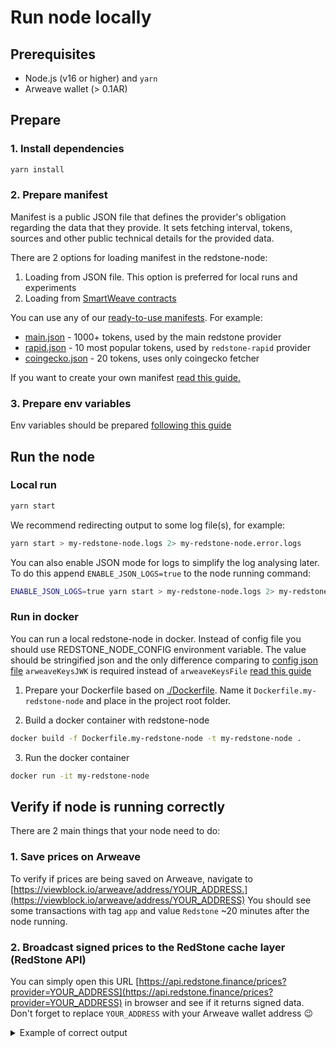 # Run node locally

## Prerequisites

- Node.js (v16 or higher) and `yarn`
- Arweave wallet (> 0.1AR)

## Prepare

### 1. Install dependencies

```bash
yarn install
```

### 2. Prepare manifest

Manifest is a public JSON file that defines the provider's obligation regarding the data that they provide. It sets fetching interval, tokens, sources and other public technical details for the provided data.

There are 2 options for loading manifest in the redstone-node:

1. Loading from JSON file. This option is preferred for local runs and experiments
2. Loading from [SmartWeave contracts](./DEPLOY_MANIFEST_ON_ARWEAVE.md)

You can use any of our [ready-to-use manifests](../manifests).
For example:

- [main.json](../manifests/main.json) - 1000+ tokens, used by the main redstone provider
- [rapid.json](../manifests/rapid.json) - 10 most popular tokens, used by `redstone-rapid` provider
- [coingecko.json](../manifests/coingecko.json) - 20 tokens, uses only coingecko fetcher

If you want to create your own manifest [read this guide.](./PREPARE_MANIFEST.md)

### 3. Prepare env variables

Env variables should be prepared [following this guide](./PREPARE_ENV_VARIABLES.md)

## Run the node

### Local run

```bash
yarn start
```

We recommend redirecting output to some log file(s), for example:

```bash
yarn start > my-redstone-node.logs 2> my-redstone-node.error.logs
```

You can also enable JSON mode for logs to simplify the log analysing later.
To do this append `ENABLE_JSON_LOGS=true` to the node running command:

```bash
ENABLE_JSON_LOGS=true yarn start > my-redstone-node.logs 2> my-redstone-node.error.logs
```

### Run in docker

You can run a local redstone-node in docker. Instead of config file you should use REDSTONE_NODE_CONFIG environment variable. The value should be stringified json and the only difference comparing to [config json file](./PREPARE_CONFIG.md) `arweaveKeysJWK` is required instead of `arweaveKeysFile` [read this guide](./PREPARE_CONFIG_VARIABLE.md)

1. Prepare your Dockerfile based on [./Dockerfile](../Dockerfile.public).
   Name it `Dockerfile.my-redstone-node` and place in the project root folder.

2. Build a docker container with redstone-node

```bash
docker build -f Dockerfile.my-redstone-node -t my-redstone-node .
```

3. Run the docker container

```bash
docker run -it my-redstone-node
```

## Verify if node is running correctly

There are 2 main things that your node need to do:

### 1. Save prices on Arweave

To verify if prices are being saved on Arweave, navigate to [https://viewblock.io/arweave/address/YOUR_ADDRESS.](https://viewblock.io/arweave/address/YOUR_ADDRESS)
You should see some transactions with tag `app` and value `Redstone` ~20 minutes after the node running.

### 2. Broadcast signed prices to the RedStone cache layer (RedStone API)

You can simply open this URL [https://api.redstone.finance/prices?provider=YOUR_ADDRESS](https://api.redstone.finance/prices?provider=YOUR_ADDRESS) in browser and see if it returns signed data. Don't forget to replace `YOUR_ADDRESS` with your Arweave wallet address 😉

<details>
  <summary>Example of correct output</summary>

```json
{
  "USDT": {
    "id": "ffdd4454-25d0-4e2a-b022-d10dba06bd66",
    "source": {
      "binanceus": 0.9998,
      "bitfinex": 1.0001,
      "bitfinex2": 1.0001,
      "bittrex": 0.99974,
      "cex": 1.0031,
      "coingecko": 1,
      "currencycom": 0.9985,
      "ftx": 1,
      "kraken": 1.0001,
      "okcoin": 1,
      "kyber": 0.9981773824698535,
      "sushiswap": 0.9999276470174321,
      "uniswap": 1.000213104216893
    },
    "symbol": "USDT",
    "timestamp": 1632229811658,
    "version": "0.4",
    "value": 1,
    "permawebTx": "_GY215TNS24PjgIzvNVyb6uGKAj7t53Q0pEzG34yotA",
    "provider": "zYqPZuALSPa_f5Agvf8g2JHv94cqMn9aBtnH7GFHbuA",
    "signature": "LONG_STRING_VALUE_WILL_BE_HERE....",
    "minutes": 10,
    "providerPublicKey": "tfkkt6lHR3lSEBNvjistpdGb8pR9UJoOVO-IuXRXD9PckAqY7TAVuDVhrcQDM56GZ_EUh6Eg_NRYd-EGW8SEQLHXtY_CM4P8563xUpw0XcZJbpOeScFcN5JdN47gq8vllOheO6-v4nRPLVabRVJqkXEqzdEwxQNYDkmPL-gxE0ziZcQRQZdJUzL5mI9DzwpPC86JBVwsBK71iuRlstABciIu8u77qyArkNu0pPig9OFQvT3Vg4OPuWXd83EhqEuN5gqVufyomkmL8X7agiEjDf-UQIfZrSYqgiJsWiVJ2aKHRhLZN17wdX51L21Cg2Sbyb3B1Roy5EgUUTdJ2MY7LnI-CTbBBJLKUHSvN67MDhj1OSBwUULc8bgVCzmfVQryIFmb4tucKvz7TRAWseXNO2MtMlggXa42Hx0sOTopbFTmT_r9glRLYw3QLzyJVH7Ltqr8QldoU-VMWtpo5cmOGh8jwVknSHqWNURbRCoDfAuwh8lpWXBjL_V8haaY0OKFT9Lpi1VW8o4Kfx7ED1VAnLcpVIoV5CkPs_L0Qy_G7XpgA02OAbJH2KvwxZPeSSymdupmr1KMc8iGz5B4a1HEcKggk5ETFfeGz5r0hDha3dwDj-dOv1jbADcdgk7e2xaLgw1CpS1XEHhAnhBJgAzJDJpcHKrxPkD6cUc7FbnsBCE"
  },
  "AR": {
    "id": "9beef2ce-278e-4edd-bde0-f06741840c91",
    "source": {
      "binance": 40.90852001974157,
      "coinex": 40.93901891635859,
      "coingecko": 41.41,
      "hitbtc": 41.83028667225191,
      "huobipro": 40.85182207094863
    },
    "symbol": "AR",
    "timestamp": 1632229811658,
    "version": "0.4",
    "value": 40.92376946805008,
    "permawebTx": "_GY215TNS24PjgIzvNVyb6uGKAj7t53Q0pEzG34yotA",
    "provider": "zYqPZuALSPa_f5Agvf8g2JHv94cqMn9aBtnH7GFHbuA",
    "signature": "LONG_STRING_VALUE_WILL_BE_HERE....",
    "minutes": 10,
    "providerPublicKey": "tfkkt6lHR3lSEBNvjistpdGb8pR9UJoOVO-IuXRXD9PckAqY7TAVuDVhrcQDM56GZ_EUh6Eg_NRYd-EGW8SEQLHXtY_CM4P8563xUpw0XcZJbpOeScFcN5JdN47gq8vllOheO6-v4nRPLVabRVJqkXEqzdEwxQNYDkmPL-gxE0ziZcQRQZdJUzL5mI9DzwpPC86JBVwsBK71iuRlstABciIu8u77qyArkNu0pPig9OFQvT3Vg4OPuWXd83EhqEuN5gqVufyomkmL8X7agiEjDf-UQIfZrSYqgiJsWiVJ2aKHRhLZN17wdX51L21Cg2Sbyb3B1Roy5EgUUTdJ2MY7LnI-CTbBBJLKUHSvN67MDhj1OSBwUULc8bgVCzmfVQryIFmb4tucKvz7TRAWseXNO2MtMlggXa42Hx0sOTopbFTmT_r9glRLYw3QLzyJVH7Ltqr8QldoU-VMWtpo5cmOGh8jwVknSHqWNURbRCoDfAuwh8lpWXBjL_V8haaY0OKFT9Lpi1VW8o4Kfx7ED1VAnLcpVIoV5CkPs_L0Qy_G7XpgA02OAbJH2KvwxZPeSSymdupmr1KMc8iGz5B4a1HEcKggk5ETFfeGz5r0hDha3dwDj-dOv1jbADcdgk7e2xaLgw1CpS1XEHhAnhBJgAzJDJpcHKrxPkD6cUc7FbnsBCE"
  }
}
```

</details>

